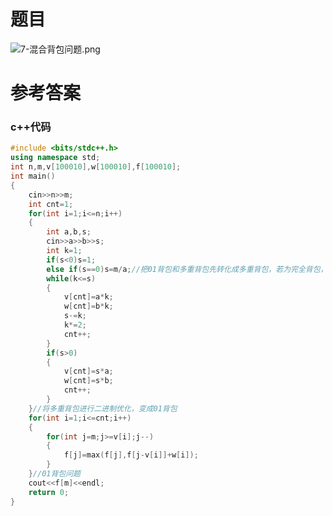 # 题目
![7-混合背包问题.png](https://img10.360buyimg.com/ddimg/jfs/t1/193093/27/11638/65289/60e2b5a0E0a85034f/cd3e7a080652d03a.png)
# 参考答案
### c++代码
```c++
#include <bits/stdc++.h>
using namespace std;
int n,m,v[100010],w[100010],f[100010];
int main()
{
    cin>>n>>m;
    int cnt=1;
    for(int i=1;i<=n;i++)
    {
        int a,b,s;
        cin>>a>>b>>s;
        int k=1;
        if(s<0)s=1;
        else if(s==0)s=m/a;//把01背包和多重背包先转化成多重背包，若为完全背包，则在最优情况下，只能取总体积/该物品体积向下取整 
        while(k<=s)
        {
            v[cnt]=a*k;
            w[cnt]=b*k;
            s-=k;
            k*=2;
            cnt++;
        }
        if(s>0)
        {
            v[cnt]=s*a;
            w[cnt]=s*b;
            cnt++;
        }
    }//将多重背包进行二进制优化，变成01背包 
    for(int i=1;i<=cnt;i++)
    {
        for(int j=m;j>=v[i];j--)
        {
            f[j]=max(f[j],f[j-v[i]]+w[i]);
        }
    }//01背包问题
    cout<<f[m]<<endl;
    return 0;
}

```
